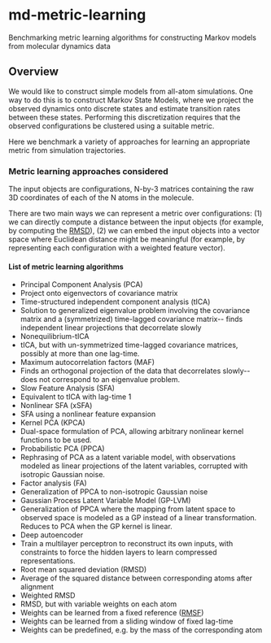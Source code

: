 # md-metric-learning
Benchmarking metric learning algorithms for constructing Markov models from molecular dynamics data

## Overview
We would like to construct simple models from all-atom simulations. One way to do this is to construct Markov State Models, where we project the observed dynamics onto discrete states and estimate transition rates between these states. Performing this discretization requires that the observed configurations be clustered using a suitable metric.

Here we benchmark a variety of approaches for learning an appropriate metric from simulation trajectories.

### Metric learning approaches considered
The input objects are configurations, N-by-3 matrices containing the raw 3D coordinates of each of the N atoms in the molecule.

There are two main ways we can represent a metric over configurations: (1) we can directly compute a distance between the input objects (for example, by computing the [RMSD](https://en.wikipedia.org/wiki/Root-mean-square_deviation_of_atomic_positions)), (2) we can embed the input objects into a vector space where Euclidean distance might be meaningful (for example, by representing each configuration with a weighted feature vector).

#### List of metric learning algorithms
- Principal Component Analysis (PCA)
 - Project onto eigenvectors of covariance matrix
- Time-structured independent component analysis (tICA)
 - Solution to generalized eigenvalue problem involving the covariance matrix and a (symmetrized) time-lagged covariance matrix-- finds independent linear projections that decorrelate slowly
- Nonequilibrium-tICA
 - tICA, but with un-symmetrized time-lagged covariance matrices, possibly at more than one lag-time.
- Maximum autocorrelation factors (MAF)
 - Finds an orthogonal projection of the data that decorrelates slowly-- does not correspond to an eigenvalue problem.
- Slow Feature Analysis (SFA)
 - Equivalent to tICA with lag-time 1
- Nonlinear SFA (xSFA)
 - SFA using a nonlinear feature expansion
- Kernel PCA (KPCA)
 - Dual-space formulation of PCA, allowing arbitrary nonlinear kernel functions to be used.
- Probabilistic PCA (PPCA)
 - Rephrasing of PCA as a latent variable model, with observations modeled as linear projections of the latent variables, corrupted with isotropic Gaussian noise.
- Factor analysis (FA)
 - Generalization of PPCA to non-isotropic Gaussian noise
- Gaussian Process Latent Variable Model (GP-LVM)
 - Generalization of PPCA where the mapping from latent space to observed space is modeled as a GP instead of a linear transformation. Reduces to PCA when the GP kernel is linear.
- Deep autoencoder
 - Train a multilayer perceptron to reconstruct its own inputs, with constraints to force the hidden layers to learn compressed representations.
- Root mean squared deviation (RMSD)
 - Average of the squared distance between corresponding atoms after alignment
- Weighted RMSD
 - RMSD, but with variable weights on each atom
 - Weights can be learned from a fixed reference ([RMSF](https://en.wikipedia.org/wiki/Root_mean_square_fluctuation))
 - Weights can be learned from a sliding window of fixed lag-time
 - Weights can be predefined, e.g. by the mass of the corresponding atom
